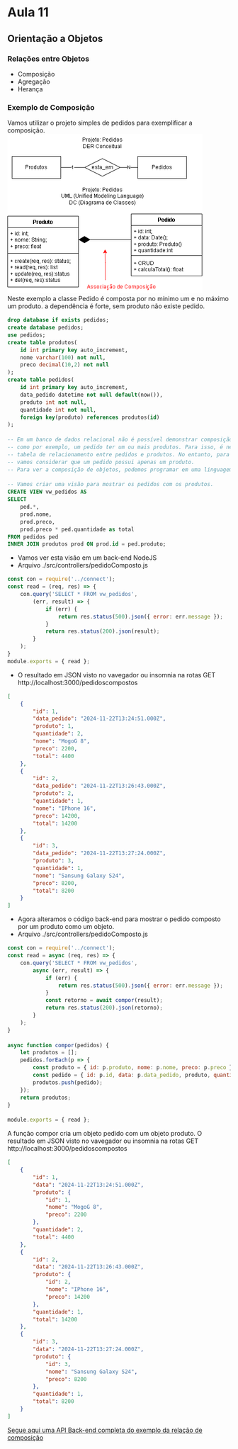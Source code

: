 # Aula 11
## Orientação a Objetos
### Relações entre Objetos

- Composição
- Agregação
- Herança

### Exemplo de Composição
Vamos utilizar o projeto simples de pedidos para exemplificar a composição.
<br>![Composicao](./composicao/pedidos_composicao.png)<br>
Neste exemplo a classe Pedido é composta por no mínimo um e no máximo um produto. a dependência é forte, sem produto não existe pedido.
```sql
drop database if exists pedidos;
create database pedidos;
use pedidos;
create table produtos(
    id int primary key auto_increment,
    nome varchar(100) not null,
    preco decimal(10,2) not null
);
create table pedidos(
    id int primary key auto_increment,
    data_pedido datetime not null default(now()),
    produto int not null,
    quantidade int not null,
    foreign key(produto) references produtos(id)
);

-- Em um banco de dados relacional não é possível demonstrar composição de objetos,
-- como por exemplo, um pedido ter um ou mais produtos. Para isso, é necessário criar uma
-- tabela de relacionamento entre pedidos e produtos. No entanto, para simplificar o exemplo,
-- vamos considerar que um pedido possui apenas um produto.
-- Para ver a composição de objetos, podemos programar em uma linguagem de programação Back-END por exemplo.

-- Vamos criar uma visão para mostrar os pedidos com os produtos.
CREATE VIEW vw_pedidos AS
SELECT
    ped.*,
    prod.nome,
    prod.preco,
    prod.preco * ped.quantidade as total
FROM pedidos ped
INNER JOIN produtos prod ON prod.id = ped.produto;
```
- Vamos ver esta visão em um back-end NodeJS
- Arquivo ./src/controllers/pedidoComposto.js
```javascript
const con = require('../connect');
const read = (req, res) => {
    con.query('SELECT * FROM vw_pedidos', 
        (err, result) => {
            if (err) {
                return res.status(500).json({ error: err.message });
            }
            return res.status(200).json(result);
        }
    );
}
module.exports = { read };
```
- O resultado em JSON visto no vavegador ou insomnia na rotas GET http://localhost:3000/pedidoscompostos
```json
[
	{
		"id": 1,
		"data_pedido": "2024-11-22T13:24:51.000Z",
		"produto": 1,
		"quantidade": 2,
		"nome": "MogoG 8",
		"preco": 2200,
		"total": 4400
	},
	{
		"id": 2,
		"data_pedido": "2024-11-22T13:26:43.000Z",
		"produto": 2,
		"quantidade": 1,
		"nome": "IPhone 16",
		"preco": 14200,
		"total": 14200
	},
	{
		"id": 3,
		"data_pedido": "2024-11-22T13:27:24.000Z",
		"produto": 3,
		"quantidade": 1,
		"nome": "Sansung Galaxy S24",
		"preco": 8200,
		"total": 8200
	}
]
```
- Agora alteramos o código back-end para mostrar o pedido composto por um produto como um objeto.
- Arquivo ./src/controllers/pedidoComposto.js
```js
const con = require('../connect');
const read = async (req, res) => {
    con.query('SELECT * FROM vw_pedidos',
        async (err, result) => {
            if (err) {
                return res.status(500).json({ error: err.message });
            }
            const retorno = await compor(result);
            return res.status(200).json(retorno);
        }
    );
}

async function compor(pedidos) {
    let produtos = [];
    pedidos.forEach(p => {
        const produto = { id: p.produto, nome: p.nome, preco: p.preco };
        const pedido = { id: p.id, data: p.data_pedido, produto, quantidade: p.quantidade, total: p.total };
        produtos.push(pedido);
    });
    return produtos;
}

module.exports = { read };
```
A função compor cria um objeto pedido com um objeto produto. O resultado em JSON visto no vavegador ou insomnia na rotas GET http://localhost:3000/pedidoscompostos
```json
[
	{
		"id": 1,
		"data": "2024-11-22T13:24:51.000Z",
		"produto": {
			"id": 1,
			"nome": "MogoG 8",
			"preco": 2200
		},
		"quantidade": 2,
		"total": 4400
	},
	{
		"id": 2,
		"data": "2024-11-22T13:26:43.000Z",
		"produto": {
			"id": 2,
			"nome": "IPhone 16",
			"preco": 14200
		},
		"quantidade": 1,
		"total": 14200
	},
	{
		"id": 3,
		"data": "2024-11-22T13:27:24.000Z",
		"produto": {
			"id": 3,
			"nome": "Sansung Galaxy S24",
			"preco": 8200
		},
		"quantidade": 1,
		"total": 8200
	}
]
```
[Segue aqui uma API Back-end completa do exemplo da relação de composição](./composicao/)